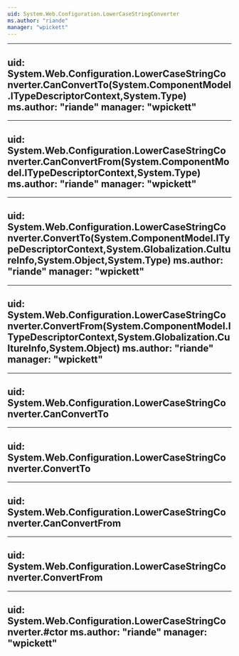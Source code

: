 ```yaml
---
uid: System.Web.Configuration.LowerCaseStringConverter
ms.author: "riande"
manager: "wpickett"
---
```


---
uid: System.Web.Configuration.LowerCaseStringConverter.CanConvertTo(System.ComponentModel.ITypeDescriptorContext,System.Type)
ms.author: "riande"
manager: "wpickett"
---

---
uid: System.Web.Configuration.LowerCaseStringConverter.CanConvertFrom(System.ComponentModel.ITypeDescriptorContext,System.Type)
ms.author: "riande"
manager: "wpickett"
---

---
uid: System.Web.Configuration.LowerCaseStringConverter.ConvertTo(System.ComponentModel.ITypeDescriptorContext,System.Globalization.CultureInfo,System.Object,System.Type)
ms.author: "riande"
manager: "wpickett"
---

---
uid: System.Web.Configuration.LowerCaseStringConverter.ConvertFrom(System.ComponentModel.ITypeDescriptorContext,System.Globalization.CultureInfo,System.Object)
ms.author: "riande"
manager: "wpickett"
---

---
uid: System.Web.Configuration.LowerCaseStringConverter.CanConvertTo
---

---
uid: System.Web.Configuration.LowerCaseStringConverter.ConvertTo
---

---
uid: System.Web.Configuration.LowerCaseStringConverter.CanConvertFrom
---

---
uid: System.Web.Configuration.LowerCaseStringConverter.ConvertFrom
---

---
uid: System.Web.Configuration.LowerCaseStringConverter.#ctor
ms.author: "riande"
manager: "wpickett"
---
